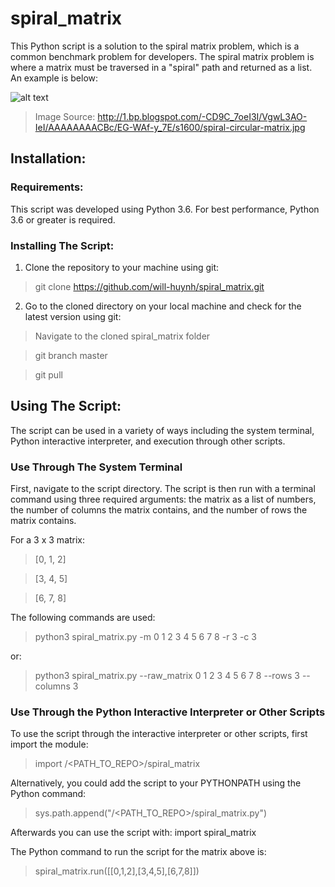 # spiral_matrix

This Python script is a solution to the spiral matrix problem, which is a common benchmark problem for developers. The spiral matrix problem is where a matrix must be traversed in a "spiral" path and returned as a list. An example is below:

![alt text](http://1.bp.blogspot.com/-CD9C_7oeI3I/VgwL3AO-IeI/AAAAAAAACBc/EG-WAf-y_7E/s1600/spiral-circular-matrix.jpg)
>Image Source: http://1.bp.blogspot.com/-CD9C_7oeI3I/VgwL3AO-IeI/AAAAAAAACBc/EG-WAf-y_7E/s1600/spiral-circular-matrix.jpg

## Installation:

### Requirements:
This script was developed using Python 3.6. For best performance, Python 3.6 or greater is required.

### Installing The Script:
1. Clone the repository to your machine using git:
>git clone https://github.com/will-huynh/spiral_matrix.git

2. Go to the cloned directory on your local machine and check for the latest version using git:
>Navigate to the cloned spiral_matrix folder

>git branch master

>git pull

## Using The Script:
The script can be used in a variety of ways including the system terminal, Python interactive interpreter, and execution through other scripts.

### Use Through The System Terminal
First, navigate to the script directory. The script is then run with a terminal command using three required arguments: the matrix as a list of numbers, the number of columns the matrix contains, and the number of rows the matrix contains. 

For a 3 x 3 matrix:
>[0, 1, 2]

>[3, 4, 5]

>[6, 7, 8]

The following commands are used:
>python3 spiral_matrix.py -m 0 1 2 3 4 5 6 7 8 -r  3 -c 3

or:
>python3 spiral_matrix.py --raw_matrix 0 1 2 3 4 5 6 7 8 --rows 3 --columns 3

### Use Through the Python Interactive Interpreter or Other Scripts
To use the script through the interactive interpreter or other scripts, first import the module:
>import /<PATH_TO_REPO>/spiral_matrix

Alternatively, you could add the script to your PYTHONPATH using the Python command:
>sys.path.append("/<PATH_TO_REPO>/spiral_matrix.py")

Afterwards you can use the script with:
import spiral_matrix

The Python command to run the script for the matrix above is:
>spiral_matrix.run([[0,1,2],[3,4,5],[6,7,8]])

